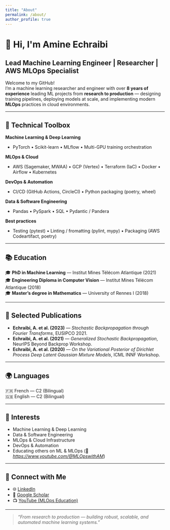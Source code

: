 ```yaml
---
title: "About"
permalink: /about/
author_profile: true
---
```


# 👋 Hi, I'm Amine Echraibi

## Lead Machine Learning Engineer | Researcher | AWS MLOps Specialist

Welcome to my GitHub!  
I’m a machine learning researcher and engineer with over **8 years of experience** leading ML projects from **research to production** — designing training pipelines, deploying models at scale, and implementing modern **MLOps** practices in cloud environments.

---

## 🧰 Technical Toolbox

**Machine Learning & Deep Learning**
- PyTorch • Scikit-learn • MLflow • Multi-GPU training orchestration  

**MLOps & Cloud**
- AWS (Sagemaker, MWAA) • GCP (Vertex) • Terraform (IaC) • Docker • Airflow • Kubernetes  

**DevOps & Automation**
- CI/CD (GitHub Actions, CircleCI) • Python packaging (poetry, wheel) 

**Data & Software Engineering**
- Pandas • PySpark • SQL • Pydantic / Pandera 

**Best practices**
- Testing (pytest) • Linting / fromatting (pylint, mypy) • Packaging (AWS Codeartifact, poetry)

---

## 📚 Education

🎓 **PhD in Machine Learning** — Institut Mines Télécom Atlantique (2021)  
🎓 **Engineering Diploma in Computer Vision** — Institut Mines Télécom Atlantique (2018)  
🎓 **Master’s degree in Mathematics** — University of Rennes I (2018)  

---

## 🧾 Selected Publications

- **Echraibi, A. et al. (2023)** — *Stochastic Backpropagation through Fourier Transforms*, EUSIPCO 2021.  
- **Echraibi, A. et al. (2021)** — *Generalized Stochastic Backpropagation*, NeurIPS Beyond Backprop Workshop.  
- **Echraibi, A. et al. (2020)** — *On the Variational Posterior of Dirichlet Process Deep Latent Gaussian Mixture Models*, ICML INNF Workshop.  

---

## 🌍 Languages

🇫🇷 French — C2 (Bilingual)  
🇬🇧 English — C2 (Bilingual)  

---

## 💬 Interests

- Machine Learning & Deep Learning  
- Data & Software Engineering  
- MLOps & Cloud Infrastructure  
- DevOps & Automation  
- Educating others on ML & MLOps (🎥 *https://www.youtube.com/@MLOpswithAM*)  

---

## 🤝 Connect with Me

- 🌐 [LinkedIn](#)  
- 🧠 [Google Scholar](https://scholar.google.com/citations?user=fmL36oAAAAAJ&hl=fr)  
- 📺 [YouTube (MLOps Education)](https://www.youtube.com/@MLOpswithAM)  

---

> *“From research to production — building robust, scalable, and automated machine learning systems.”*

